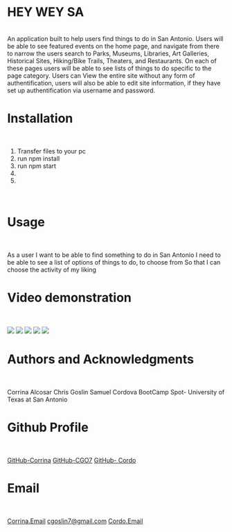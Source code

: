 # HEY WEY SA
<br>
An application built to help users find things to do in San Antonio. Users will be able to see featured events on the home page, and navigate from there to narrow the users search to Parks, Museums, Libraries, Art Galleries, Historical Sites, Hiking/Bike Trails, Theaters, and Restaurants.  On each of these pages users will be able to see lists of things to do specific to the page category.  Users can View the entire site without any form of authentification, users will also be able to edit site information, if they have set up authentification via username and password.
<br>

# Installation
<br>

1. Transfer files to your pc
2. run npm install
3. run npm start
4. 
5.  
<br>

# Usage
<br>

As a user I want to be able to find something to do in San Antonio
I need to be able to see a list of options of things to do, to choose from
So that I can choose the activity of my liking

# Video demonstration
<br>

 ![](http://imgur.com(insert).gif)
 ![](http://imgur.com(insert).gif)
 ![](http://imgur.com(insert).gif)
 ![](http://imgur.com(insert).gif)
 ![](http://imgur.com(insert).gif)


# Authors and Acknowledgments
<br>

Corrina Alcosar
Chris Goslin
Samuel Cordova
BootCamp Spot- University of Texas at San Antonio
 
# Github Profile
<br>

[GitHub-Corrina]()
[GitHub-CGO7](https://github.com/CGO7)
[GitHub- Cordo]()

# Email
<br>

[Corrina.Email]()
[cgoslin7@gmail.com](mailto:cgoslin7@gmail.com)
[Cordo.Email]()